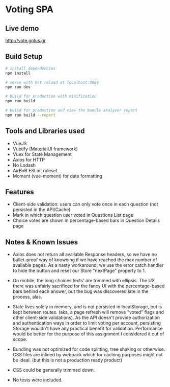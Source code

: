 # Voting SPA

## Live demo

http://vote.gplus.gr

## Build Setup

``` bash
# install dependencies
npm install

# serve with hot reload at localhost:8080
npm run dev

# build for production with minification
npm run build

# build for production and view the bundle analyzer report
npm run build --report

```

## Tools and Libraries used
- VueJS
- Vuetify (MaterialUI framework)
- Vuex for State Management
- Axios for HTTP
- No Lodash 
- AirBnB ESLint ruleset
- Moment (vue-moment) for date formatting

## Features

- Client-side validation: users can only vote once in each question (not persisted in the API/Cache)
- Mark in which question user voted in Questions List page
- Choice votes are shown in percentage-based bars in Question Details page


## Notes & Known Issues

- Axios does not return all available Response headers, so we have no bullet-proof way of knowning if we have reached the max number of available pages. As a nasty workaround, we use the error catch handler to hide the button and reset our Store "nextPage" property to 1.

- On mobile, the long choices texts' are trimmed with ellipsis. The UX there was unfairly sacrificed for the fancy UI with the percentage-based bars behind each answer, but the bug was discovered late in the process, alas.

- State lives solely in memory, and is not persisted in localStorage, but is kept between routes. (aka, a page refresh will remove "voted" flags and other client-side validations).
As the API doesn't provide authorization and authentication ways in order to limit voting per account, persisting Storage wouldn't have any practical benefit for validation. Performance would be better for the purpose of this assignment I considered it out of scope.

- Bundling was not optimized for code splitting, tree shaking or otherwise. CSS files are inlined by webpack which for caching purposes might not be ideal. (but this is not a production ready product)

- CSS could be generally trimmed down. 

- No tests were included.
